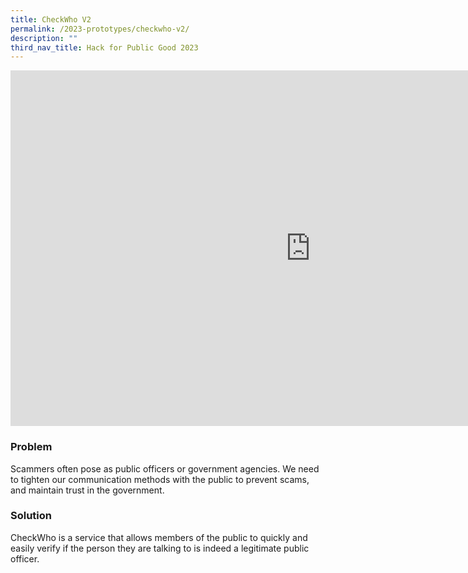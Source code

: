 ```yaml
---
title: CheckWho V2
permalink: /2023-prototypes/checkwho-v2/
description: ""
third_nav_title: Hack for Public Good 2023
---
```


<iframe allowfullscreen="true" height="569" width="960" frameborder="0" src="https://docs.google.com/presentation/d/e/2PACX-1vSy5Xm9foccKS_qbmhQugl-LGCVIe4IaiGlG_51yQfgfzathBiiKg_8zuaRBTOCjoXQjiZf5bBfFE3u/embed?start=false&loop=false&delayms=3000"></iframe>

### Problem

Scammers often pose as public officers or government agencies. We need to tighten our communication methods with the public to prevent scams, and maintain trust in the government.

### Solution

CheckWho is a service that allows members of the public to quickly and easily verify if the person they are talking to is indeed a legitimate public officer.
